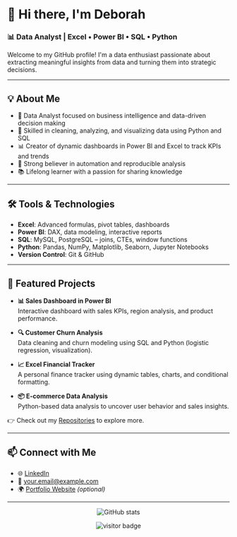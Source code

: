 # 👋 Hi there, I'm Deborah

### 📊 Data Analyst | Excel • Power BI • SQL • Python

Welcome to my GitHub profile! I'm a data enthusiast passionate about extracting meaningful insights from data and turning them into strategic decisions.

---

## 💡 About Me

- 🎯 Data Analyst focused on business intelligence and data-driven decision making
- 🧠 Skilled in cleaning, analyzing, and visualizing data using Python and SQL
- 📊 Creator of dynamic dashboards in Power BI and Excel to track KPIs and trends
- 🔁 Strong believer in automation and reproducible analysis
- 📚 Lifelong learner with a passion for sharing knowledge

---

## 🛠️ Tools & Technologies

- **Excel**: Advanced formulas, pivot tables, dashboards
- **Power BI**: DAX, data modeling, interactive reports
- **SQL**: MySQL, PostgreSQL – joins, CTEs, window functions
- **Python**: Pandas, NumPy, Matplotlib, Seaborn, Jupyter Notebooks
- **Version Control**: Git & GitHub

---

## 📁 Featured Projects

- **📊 Sales Dashboard in Power BI**  
  Interactive dashboard with sales KPIs, region analysis, and product performance.

- **🔍 Customer Churn Analysis**  
  Data cleaning and churn modeling using SQL and Python (logistic regression, visualization).

- **📈 Excel Financial Tracker**  
  A personal finance tracker using dynamic tables, charts, and conditional formatting.

- **📦 E-commerce Data Analysis**  
  Python-based data analysis to uncover user behavior and sales insights.

👉 Check out my [Repositories](https://github.com/yourusername?tab=repositories) to explore more.

---

## 📫 Connect with Me

- 🌐 [LinkedIn](https://www.linkedin.com/in/yourprofile)
- 📧 your.email@example.com
- 🌍 [Portfolio Website](https://yourportfolio.com) *(optional)*

---

<p align="center">
  <img src="https://github-readme-stats.vercel.app/api?username=yourusername&show_icons=true&theme=blueberry" alt="GitHub stats" />
</p>

<p align="center">
  <img src="https://visitor-badge.laobi.icu/badge?page_id=yourusername" alt="visitor badge"/>
</p>
